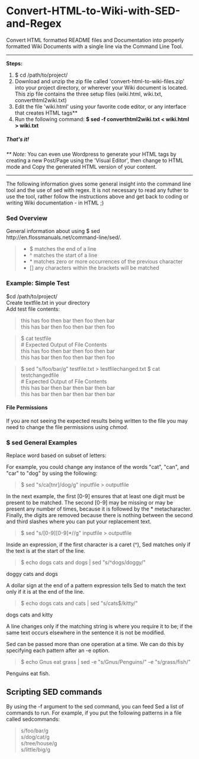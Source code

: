<h1>Convert-HTML-to-Wiki-with-SED-and-Regex</h1>
Convert HTML formatted README files and Documentation into properly formatted Wiki Documents with a single line via the Command Line Tool. 
<hr>
<strong>Steps:</strong>
<ol>
  <li>$ cd /path/to/project/</li>
  <li>Download and unzip the zip file called 'convert-html-to-wiki-files.zip' into your project directory, or wherever your Wiki document is located. This zip file contains the three setup files (wiki.html, wiki.txt, converthtml2wiki.txt)</li>
  <li>Edit the file 'wiki.html' using your favorite code editor, or any interface that creates HTML tags**</li>
  <li>Run the following command: <strong>$ sed -f converthtml2wiki.txt < wiki.html > wiki.txt</strong></li>
</ol>
<h5>That's it!</h5>

<em>** Note:</em> You can even use Wordpress to generate your HTML tags by creating a new Post/Page using the 'Visual Editor', then change to HTML mode and Copy the generated HTML version of your content. 

<hr>
The following information gives some general insight into the command line tool and the use of sed with regex. It is not necessary to read any futher to use the tool, rather follow the instructions above and get back to coding or writing Wiki documentation - in HTML ;)

<h3>Sed Overview</h3>
General information about using $ sed http://en.flossmanuals.net/command-line/sed/. 

<blockquote>
  <ul>
    <li>$ matches the end of a line</li>
    <li>^ matches the start of a line</li>
    <li>* matches zero or more occurrences of the previous character</li>
    <li>[] any characters within the brackets will be matched</li>
  </ul>
</blockquote>


<h3>Example: Simple Test</h3>
$cd /path/to/project/<br>
Create textfile.txt in your directory<br>
Add test file contents:
<blockquote>this has foo then bar then foo then bar<br>
this has bar then foo then bar then foo</blockquote>

<blockquote>$ cat testfile<br>
# Expected Output of File Contents<br>
this has foo then bar then foo then bar<br>
this has bar then foo then bar then foo</blockquote>

<blockquote>$ sed "s/foo/bar/g" testfile.txt > testfilechanged.txt
$ cat testchangedfile<br>
# Expected Output of File Contents<br>
this has bar then bar then bar then bar<br>
this has bar then bar then bar then bar</blockquote>

<h4>File Permissions</h4>
If you are not seeing the expected results being written to the file you may need to change the file permissions using <em>chmod</em>.

<h3>$ sed General Examples</h3>
Replace word based on subset of letters:

For example, you could change any instance of the words "cat", "can", and "car" to "dog" by using the following:
<blockquote>$ sed "s/ca[tnr]/dog/g" inputfile > outputfile</blockquote>

In the next example, the first [0-9] ensures that at least one digit must be present to be matched. The second [0-9] may be missing or may be present any number of times, because it is followed by the * metacharacter. Finally, the digits are removed because there is nothing between the second and third slashes where you can put your replacement text.
<blockquote>$ sed "s/[0-9][0-9]*//g" inputfile > outputfile</blockquote>

Inside an expression, if the first character is a caret (^), Sed matches only if the text is at the start of the line.
<blockquote>$ echo dogs cats and dogs | sed "s/^dogs/doggy/"</blockquote>
doggy cats and dogs

A dollar sign at the end of a pattern expression tells Sed to match the text only if it is at the end of the line.
<blockquote>$ echo dogs cats and cats | sed "s/cats$/kitty/"</blockquote>
dogs cats and kitty

A line changes only if the matching string is where you require it to be; if the same text occurs elsewhere in the sentence it is not be modified.

Sed can be passed more than one operation at a time. We can do this by specifying each pattern after an -e option.
<blockquote>$ echo Gnus eat grass | sed -e "s/Gnus/Penguins/" -e "s/grass/fish/"</blockquote>
Penguins eat fish.



<h2>Scripting SED commands</h2>
By using the -f argument to the sed command, you can feed Sed a list of commands to run. For example, if you put the following patterns in a file called sedcommands:

<blockquote>
s/foo/bar/g<br>
s/dog/cat/g<br>
s/tree/house/g<br>
s/little/big/g<br>
</blockquote>


